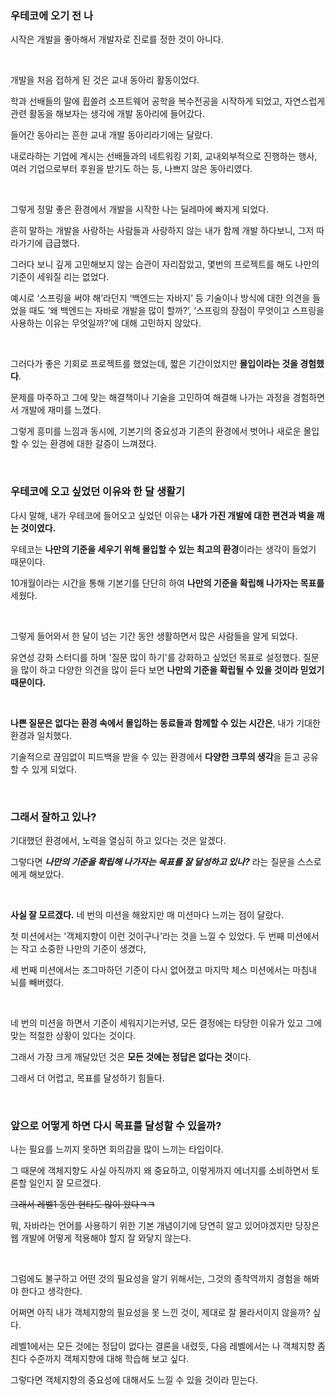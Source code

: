 ### 우테코에 오기 전 나

시작은 개발을 좋아해서 개발자로 진로를 정한 것이 아니다.

<br>

개발을 처음 접하게 된 것은 교내 동아리 활동이었다.

학과 선배들의 말에 휩쓸려 소프트웨어 공학을 복수전공을 시작하게 되었고, 자연스럽게 관련 활동을 해보자는 생각에 개발 동아리에 들어갔다.

들어간 동아리는 흔한 교내 개발 동아리라기에는 달랐다.

내로라하는 기업에 계시는 선배들과의 네트워킹 기회, 교내외부적으로 진행하는 행사, 여러 기업으로부터 후원을 받기도 하는 등, 나쁘지 않은 동아리였다.

<br>

그렇게 정말 좋은 환경에서 개발을 시작한 나는 딜레마에 빠지게 되었다.

흔히 말하는 개발을 사랑하는 사람들과 사랑하지 않는 내가 함께 개발 하다보니, 그저 따라가기에 급급했다. 

그러다 보니 깊게 고민해보지 않는 습관이 자리잡았고, 몇번의 프로젝트를 해도 나만의 기준이 세워질 리는 없었다.

예시로 ‘스프링을 써야 해’라던지 ‘백엔드는 자바지’ 등 기술이나 방식에 대한 의견을 들었을 때도 ‘왜 백엔드는 자바로 개발을 많이 할까?’, ‘스프링의 장점이 무엇이고 스프링을 사용하는 이유는 무엇일까?’에 대해 고민하지 않았다.

<br>

그러다가 좋은 기회로 프로젝트를 했었는데, 짧은 기간이었지만 **몰입이라는 것을 경험했다**.

문제를 마주하고 그에 맞는 해결책이나 기술을 고민하여 해결해 나가는 과정을 경험하면서 개발에 재미를 느꼈다.

그렇게 흥미를 느낌과 동시에, 기본기의 중요성과 기존의 환경에서 벗어나 새로운 몰입할 수 있는 환경에 대한 갈증이 느껴졌다.

<br>

### 우테코에 오고 싶었던 이유와 한 달 생활기

다시 말해, 내가 우테코에 들어오고 싶었던 이유는 **내가 가진 개발에 대한 편견과 벽을 깨는 것이였다.**

우테코는 **나만의 기준을 세우기 위해 몰입할 수 있는 최고의 환경**이라는 생각이 들었기 때문이다.

10개월이라는 시간을 통해 기본기를 단단히 하여 **나만의 기준을 확립해 나가자는 목표를** 세웠다.

<br>

그렇게 들어와서 한 달이 넘는 기간 동안 생활하면서 많은 사람들을 알게 되었다.

유연성 강화 스터디를 하며 '질문 많이 하기'를 강화하고 싶었던 목표로 설정했다. 질문을 많이 하고 다양한 의견을 많이 듣다 보면 **나만의 기준을 확립될 수 있을 것이라 믿었기 때문이다.**

<br>

**나쁜 질문은 없다는 환경 속에서 몰입하는 동료들과 함께할 수 있는 시간은**, 내가 기대한 환경과 일치했다.

기술적으로 끊임없이 피드백을 받을 수 있는 환경에서 **다양한 크루의 생각**을 듣고 공유할 수 있게 되었다.

<br>

### 그래서 잘하고 있나?

기대했던 환경에서, 노력을 열심히 하고 있다는 것은 알겠다.

그렇다면 ***나만의 기준을 확립해 나가자는 목표를 잘 달성하고 있나?*** 라는 질문을 스스로에게 해보았다.

<br>

**사실 잘 모르겠다.**
네 번의 미션을 해왔지만 매 미션마다 느끼는 점이 달랐다.

첫 미션에서는 '객체지향이 이런 것이구나'라는 것을 느낄 수 있었다. 두 번째 미션에서는 작고 소중한 나만의 기준이 생겼다,

세 번째 미션에서는 조그마하던 기준이 다시 없어졌고 마지막 체스 미션에서는 마침내 뇌를 빼버렸다.

<br>

네 번의 미션을 하면서 기준이 세워지기는커녕, 모든 결정에는 타당한 이유가 있고 그에 맞는 적절한 상황이 있다는 것이다.

그래서 가장 크게 깨달았던 것은 **모든 것에는 정답은 없다는 것**이다.

그래서 더 어렵고, 목표를 달성하기 힘들다.

<br>

### 앞으로 어떻게 하면 다시 목표를 달성할 수 있을까?

나는 필요를 느끼지 못하면 회의감을 많이 느끼는 타입이다.

그 때문에 객체지향도 사실 아직까지 왜 중요하고, 이렇게까지 에너지를 소비하면서 토론할 일인지 잘 모르겠다.

~~그래서 레벨1 동안 현타도 많이 왔다ㅋㅋ~~

뭐, 자바라는 언어를 사용하기 위한 기본 개념이기에 당연히 알고 있어야겠지만 당장은 웹 개발에 어떻게 적용해야 할지 잘 와닿지 않는다.

<br>

그럼에도 불구하고 어떤 것의 필요성을 알기 위해서는, 그것의 종착역까지 경험을 해봐야 한다고 생각한다.

어쩌면 아직 내가 객체지향의 필요성을 못 느낀 것이, 제대로 잘 몰라서이지 않을까? 싶다.

레벨1에서는 모든 것에는 정답이 없다는 결론을 내렸듯, 다음 레벨에서는 나 객체지향 좀 친다 수준까지 객체지향에 대해 학습해 보고 싶다.

그렇다면 객체지향의 중요성에 대해서도 느낄 수 있을 것이라 믿는다.
